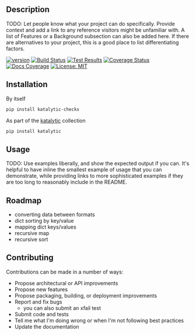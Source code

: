 ## Description
TODO: Let people know what your project can do specifically. Provide context and add a link to any reference visitors might be unfamiliar with. A list of Features or a Background subsection can also be added here. If there are alternatives to your project, this is a good place to list differentiating factors.

[![version](https://img.shields.io/pypi/v/katalytic-checks)](https://pypi.org/project/katalytic-checks/)
[![Build Status](https://app.travis-ci.com/katalytic/katalytic-checks.svg?branch=main)](https://app.travis-ci.com/gitlab/katalytic/katalytic-checks)
[![Test Results](https://img.shields.io/travis/com/katalytic/katalytic-checks?label=tests)](https://app.travis-ci.com/gitlab/katalytic/katalytic-checks)
[![Coverage Status](https://coveralls.io/repos/gitlab/katalytic/katalytic-checks/badge.svg?branch=main)](https://coveralls.io/gitlab/katalytic/katalytic-checks?branch=main)
[![Docs Coverage](https://img.shields.io/readthedocs/katalytic-checks.svg)](https://katalytic-checks.readthedocs.io/en/latest/)
[![License: MIT](https://img.shields.io/badge/License-MIT-yellow.svg)](https://opensource.org/licenses/MIT)

## Installation
By itself
```bash
pip install katalytic-checks
```

As part of the [katalytic](https://gitlab.com/katalytic/katalytic) collection
```bash
pip install katalytic
```

## Usage
TODO: Use examples liberally, and show the expected output if you can. It's helpful to have inline the smallest example of usage that you can demonstrate, while providing links to more sophisticated examples if they are too long to reasonably include in the README.

## Roadmap
- converting data between formats
- dict sorting by key/value
- mapping dict keys/values
- recursive map
- recursive sort

## Contributing
Contributions can be made in a number of ways:
- Propose architectural or API improvements
- Propose new features
- Propose packaging, building, or deployment improvements
- Report and fix bugs
	- you can also submit an xfail test
- Submit code and tests
- Tell me what I'm doing wrong or when I'm not following best practices
- Update the documentation
